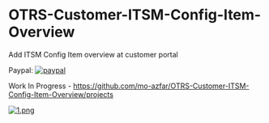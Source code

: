 # OTRS-Customer-ITSM-Config-Item-Overview
Add ITSM Config Item overview at customer portal
  
Paypal: [![paypal](https://www.paypalobjects.com/en_US/i/btn/btn_donateCC_LG.gif)](https://paypal.me/MohdAzfar?locale.x=en_US)      

  
Work In Progress - https://github.com/mo-azfar/OTRS-Customer-ITSM-Config-Item-Overview/projects  

  
[![1.png](https://i.postimg.cc/L4D3rnXG/1.png)](https://postimg.cc/t7166RFz)
